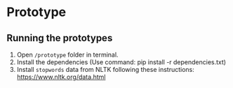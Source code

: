# Prototype

## Running the prototypes

1. Open `/prototype` folder in terminal.
2. Install the dependencies (Use command: pip install -r dependencies.txt)
3. Install `stopwords` data from NLTK following these instructions: https://www.nltk.org/data.html
